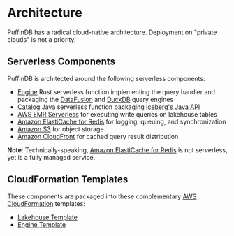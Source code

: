 # Architecture

PuffinDB has a radical cloud-native architecture. Deployment on "private clouds" is not a priority.

## Serverless Components
PuffinDB is architected around the following serverless components:

- [Engine](../functions/engine/README.md) Rust serverless function implementing the query handler and packaging the [DataFusion](https://arrow.apache.org/datafusion/) and [DuckDB](https://duckdb.org/) query engines
- [Catalog](../functions/catalog/README.md) Java serverless function packaging [Iceberg's Java API](https://iceberg.apache.org/docs/latest/api/)
- [AWS EMR Serverless](https://aws.amazon.com/emr/serverless/) for executing write queries on lakehouse tables
- [Amazon ElastiCache for Redis](https://aws.amazon.com/elasticache/redis/) for logging, queuing, and synchronization
- [Amazon S3](https://aws.amazon.com/s3/) for object storage
- [Amazon CloudFront](https://aws.amazon.com/cloudfront/) for cached query result distribution

**Note**: Technically-speaking, [Amazon ElastiCache for Redis](https://aws.amazon.com/elasticache/redis/) is not serverless, yet is a fully managed service.

## CloudFormation Templates
These components are packaged into these complementary [AWS CloudFormation](https://aws.amazon.com/cloudformation/) templates:
- [Lakehouse Template](../templates/lakehouse/README.md)
- [Engine Template](../templates/engine/README.md)
